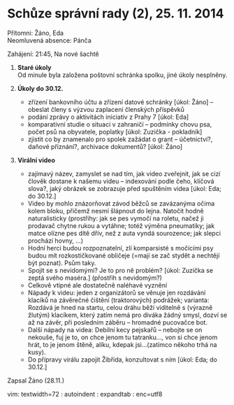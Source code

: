 Schůze správní rady (2), 25. 11. 2014
=========================
Přítomni: Žáno, Eda  
Neomluvená absence: Pánča

Zahájení: 21:45, Na nové šachtě

1. **Staré úkoly**  
    Od minule byla založena poštovní schránka spolku, jiné úkoly
    nesplněny.

2. **Úkoly do 30.12.**  
    - zřízení bankovního účtu a zřízení datové schránky [úkol: Žáno]
      – obeslat členy s výzvou zaplacení členských příspěvků
    - podání zprávy o aktivitách iniciativ z Prahy 7 [úkol: Eda]
    - komparativní studie o situaci v zahraničí – podmínky chovu psa,
      počet psů na obyvatele, poplatky [úkol: Zuzička - pokladník]
    - zjistit co by znamenalo pro spolek zažádat o grant – účetnictví?,
      daňové přiznání?, archivace dokumentů? [úkol: Žáno]

3. **Virální video**  
    - zajímavý název, zamyslet se nad tím, jak video zveřejnit, jak se
      cizí člověk dostane k našemu videu – indexování podle čeho,
      klíčová slova?, jaký obrázek se zobrazuje před spuštěním videa
      [úkol: Eda; do 30.12.]
    - Video by mohlo znázorňovat závod běžců se zavázanýma očima kolem
      bloku, přičemž nesmí šlápnout do lejna. Natočit hodně
      naturalisticky (prostřihy: jak se pes vymočí na roletu, načež ji
      prodavač chytne rukou a vytáhne; totéž výměna pneumatiky; jak
      matce olízne pes dítě dřív, než z auta vyndá sourozence; jak
      slepci prochází hovny, …)
    - Hodní herci budou rozpoznatelní, zlí komparsisté s močícími psy
      budou mít rozkostičkované obličeje (=mají se zač stydět a nechtějí
      být poznat). Psům taky.
    - Spojit se s nevidomými? Je to pro ně problém? [úkol: Zuzička se zeptá
      svého maséra.] (přostřih s nevidomým?) 
    - Celkově vtipné ale dostatečně naléhavé vyznění
    - Nápady k videu: jeden z organizátorů se věnuje jen rozdávání
      klacíků na závěrečné čištění (traktorových) podrážek; varianta:
      Rozdává je hned na startu, celou dráhu běží viditelně s (výrazně
      žlutým) klacíkem, který zatím nemá pro diváka žádný smysl, dozví
      se až na závěr, při posledním záběru – hromadné pucovačce bot.
    - Další nápady na videa: Debilní kecy pejskařů – nebojte se on
      nekouše, fuj je to, on chce jenom tu tatranku…, von si chce jenom
      hrát, to je jenom štěně, alíku, kdepak jsi…(zatímco někoho trhá na
      kusy). 
    - Do přípravy virálu zapojit Žibřida, konzultovat s ním [úkol: Eda;
      do 30.12.]

Zapsal Žáno (28.11.)  

 vim: textwidth=72 : autoindent : expandtab :
 enc=utf8
